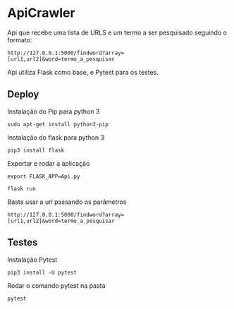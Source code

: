 # ApiCrawler

Api que recebe uma lista de URLS e um termo a ser pesquisado seguindo o formato:

`http://127.0.0.1:5000/findword?array=[url1,url2]&word=termo_a_pesquisar`

Api utiliza Flask como base, e Pytest para os testes.

## Deploy
Instalação do Pip para python 3

`sudo apt-get install python3-pip`

Instalação do flask para python 3

`pip3 install flask`

Exportar e rodar a aplicação

`export FLASK_APP=Api.py`

`flask run`

Basta usar a url passando os parâmetros

`http://127.0.0.1:5000/findword?array=[url1,url2]&word=termo_a_pesquisar`

## Testes
Instalação Pytest

`pip3 install -U pytest`

Rodar o comando pytest na pasta

`pytest`


